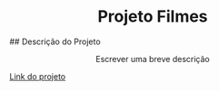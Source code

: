 <h1 align="center">Projeto Filmes</h1>
## Descrição do Projeto
<p align="center">Escrever uma breve descrição</p>
<a href="https://csp-filmes.netlify.app/">Link do projeto</a>
